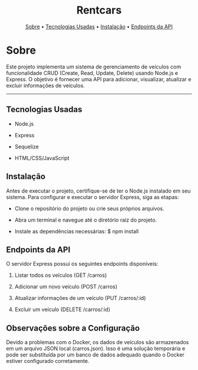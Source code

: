 <h1 align="center">
    <a> Rentcars </a>
</h1>

<p align="center">
 <a href="#about">Sobre</a> •
 <a href="#how-it-works">Tecnologias Usadas</a> • 
 <a href="#tech-stack">Instalação</a> • 
 <a href="#license">Endpoints da API</a> 
</p>

# Sobre
Este projeto implementa um sistema de gerenciamento de veículos com funcionalidade CRUD (Create, Read, Update, Delete) usando Node.js e Express. O objetivo é fornecer uma API para adicionar, visualizar, atualizar e excluir informações de veículos.

---

## Tecnologias Usadas
- Node.js
+ Express
- Sequelize
+ HTML/CSS/JavaScript

## Instalação
Antes de executar o projeto, certifique-se de ter o Node.js instalado em seu sistema. Para configurar e executar o servidor Express, siga as etapas:

- Clone o repositório do projeto ou crie seus próprios arquivos.

+ Abra um terminal e navegue até o diretório raiz do projeto.

- Instale as dependências necessárias: $ npm install

## Endpoints da API
O servidor Express possui os seguintes endpoints disponíveis:

1. Listar todos os veículos (GET /carros)

2. Adicionar um novo veículo (POST /carros)

3. Atualizar informações de um veículo (PUT /carros/:id)

4. Excluir um veículo (DELETE /carros/:id)

## Observações sobre a Configuração
Devido a problemas com o Docker, os dados de veículos são armazenados em um arquivo JSON local (carros.json). Isso é uma solução temporária e pode ser substituída por um banco de dados adequado quando o Docker estiver configurado corretamente.
